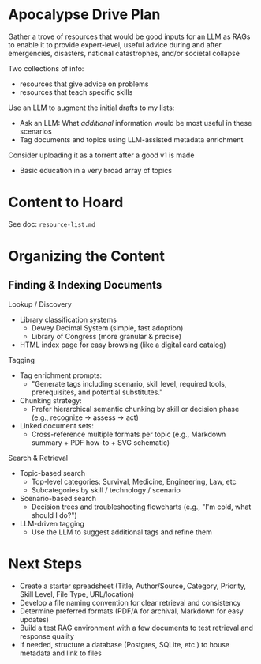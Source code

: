 # Apocalypse Drive Plan

Gather a trove of resources that would be good inputs for an LLM as RAGs to enable it to provide
expert-level, useful advice during and after emergencies, disasters, national catastrophes,
and/or societal collapse

Two collections of info:
* resources that give advice on problems
* resources that teach specific skills

Use an LLM to augment the initial drafts to my lists:
* Ask an LLM: What *additional* information would be most useful in these scenarios
* Tag documents and topics using LLM-assisted metadata enrichment

Consider uploading it as a torrent after a good v1 is made
* Basic education in a very broad array of topics

# Content to Hoard

See doc: `resource-list.md`

# Organizing the Content

## Finding & Indexing Documents

Lookup / Discovery
* Library classification systems
  * Dewey Decimal System (simple, fast adoption)
  * Library of Congress (more granular & precise)
* HTML index page for easy browsing (like a digital card catalog)

Tagging
* Tag enrichment prompts:
  * "Generate tags including scenario, skill level, required tools, prerequisites, and potential substitutes."
* Chunking strategy:
  * Prefer hierarchical semantic chunking by skill or decision phase (e.g., recognize → assess → act)
* Linked document sets:
  * Cross-reference multiple formats per topic (e.g., Markdown summary + PDF how-to + SVG schematic)

Search & Retrieval
* Topic-based search
  * Top-level categories: Survival, Medicine, Engineering, Law, etc
  * Subcategories by skill / technology / scenario
* Scenario-based search
  * Decision trees and troubleshooting flowcharts (e.g., "I'm cold, what should I do?")
* LLM-driven tagging
  * Use the LLM to suggest additional tags and refine them

# Next Steps

* Create a starter spreadsheet (Title, Author/Source, Category, Priority, Skill Level, File Type, URL/location)
* Develop a file naming convention for clear retrieval and consistency
* Determine preferred formats (PDF/A for archival, Markdown for easy updates)
* Build a test RAG environment with a few documents to test retrieval and response quality
* If needed, structure a database (Postgres, SQLite, etc.) to house metadata and link to files
